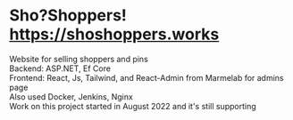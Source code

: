 # Sho?Shoppers! https://shoshoppers.works <br />
Website for selling shoppers and pins <br />
Backend: ASP.NET, Ef Core <br />
Frontend: React, Js, Tailwind, and React-Admin from Marmelab for admins page <br />
Also used Docker, Jenkins, Nginx <br />
Work on this project started in August 2022 and it's still supporting <br />
